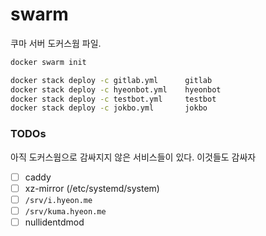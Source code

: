 swarm
========
쿠마 서버 도커스웜 파일.

```sh
docker swarm init

docker stack deploy -c gitlab.yml      gitlab
docker stack deploy -c hyeonbot.yml    hyeonbot
docker stack deploy -c testbot.yml     testbot
docker stack deploy -c jokbo.yml       jokbo
```

### TODOs
아직 도커스웜으로 감싸지지 않은 서비스들이 있다. 이것들도 감싸자

- [ ] caddy
- [ ] xz-mirror (/etc/systemd/system)
- [ ] `/srv/i.hyeon.me`
- [ ] `/srv/kuma.hyeon.me`
- [ ] nullidentdmod
